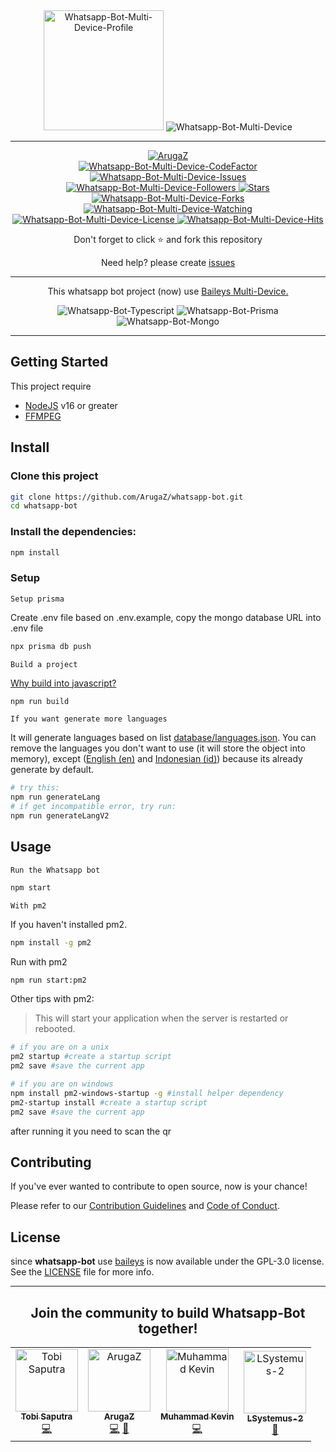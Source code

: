 <div align="center">
  
  <img width="192" title="Whatsapp-Bot-Multi-Device-Profile" src="https://github.com/ArugaZ.png"/>

  <img title="Whatsapp-Bot-Multi-Device" src="https://img.shields.io/badge/Whatsapp%20Bot%20Multi%20Device-green?colorA=%23ff0000&colorB=%23017e40&style=for-the-badge">

</div>

---

<div align="center">  
  <a href="https://github.com/ArugaZ">
    <img title="ArugaZ" src="https://img.shields.io/badge/AUTHOR-ARUGAZ-orange.svg?style=for-the-badge&logo=github"></a>
</div>
<div align="center">
  <a href="https://www.codefactor.io/repository/github/arugaz/whatsapp-bot/overview/master">
    <img title="Whatsapp-Bot-Multi-Device-CodeFactor" src="https://img.shields.io/codefactor/grade/github/ArugaZ/whatsapp-bot/master?color=blue&label=CodeFactor&style=flat-square">
  </a>
  <a href="https://github.com/arugaz/whatsapp-bot/issues">
    <img title="Whatsapp-Bot-Multi-Device-Issues" src="https://img.shields.io/github/issues-raw/arugaz/whatsapp-bot?label=Issues&color=%23ff9aa2&style=flat-square" />
  </a>
</div>
<div align="center">
  <a href="https://github.com/arugaz/followers">
    <img title="Whatsapp-Bot-Multi-Device-Followers" src="https://img.shields.io/github/followers/arugaz?label=Folls&color=%23ff9aa2&style=flat-square">
  </a>
  <a href="https://github.com/arugaz/whatsapp-bot/stargazers/">
    <img title="Stars" src="https://img.shields.io/github/stars/arugaz/whatsapp-bot?label=Stars&color=%23ffb7b2&style=flat-square">
  </a>
  <a href="https://github.com/arugaz/whatsapp-bot/network/members">
    <img title="Whatsapp-Bot-Multi-Device-Forks" src="https://img.shields.io/github/forks/arugaz/whatsapp-bot?label=Forks&color=%23ffdac1&style=flat-square">
  </a>
  <a href="https://github.com/arugaz/whatsapp-bot/watchers">
    <img title="Whatsapp-Bot-Multi-Device-Watching" src="https://img.shields.io/github/watchers/arugaz/whatsapp-bot?label=Watchers&color=%23e2f0cb&style=flat-square">
  </a>
  <a href="https://github.com/arugaz/whatsapp-bot/blob/master/LICENSE">
    <img title="Whatsapp-Bot-Multi-Device-License" src="https://img.shields.io/badge/License-Apache_2.0-blue.svg?color=%23b5ead7&style=flat-square"/>
  </a>
  <a href="https://hits.seeyoufarm.com">
    <img title="Whatsapp-Bot-Multi-Device-Hits" src="https://hits.seeyoufarm.com/api/count/incr/badge.svg?url=https%3A%2F%2Fgithub.com%2FArugaZ%2Fwhatsapp-bot&count_bg=%23c7ceea&title_bg=%23555555&icon=probot.svg&icon_color=%23c7ceea&title=Hits&edge_flat=true"/>
  </a>
</div>
<div align="center">
  <p>Don't forget to click ⭐️ and fork this repository</p>
  <p>Need help? please create <a href="https://github.com/arugaz/whatsapp-bot/issues">issues</a></p>
</div>

---

<p align="center"> This whatsapp bot project (now) use 
  <a href="https://github.com/adiwajshing/Baileys">Baileys Multi-Device.</a>
</p>

<p align="center">
  <img title="Whatsapp-Bot-Typescript" src="https://img.shields.io/badge/Typescript-031b36?style=for-the-badge&logo=typescript&logoColor=3178C6"></img>
  <img title="Whatsapp-Bot-Prisma" src="https://img.shields.io/badge/prisma-29245c?style=for-the-badge&logo=prisma&logoColor=F7DF1E"></img>
  <img title="Whatsapp-Bot-Mongo" src="https://img.shields.io/badge/mongoDB-033604?style=for-the-badge&logo=mongodb&logoColor=47A248"></img>
</p>

---

## Getting Started

This project require

- [NodeJS](https://nodejs.org/dist/) v16 or greater
- [FFMPEG](https://ffmpeg.org/download.html)

## Install

<section>

### Clone this project

```bash
git clone https://github.com/ArugaZ/whatsapp-bot.git
cd whatsapp-bot
```

### Install the dependencies:

```bash
npm install
```

### Setup

`Setup prisma`

Create .env file based on .env.example, copy the mongo database URL into .env file

```bash
npx prisma db push
```

`Build a project`

[Why build into javascript?](https://pm2.io/docs/runtime/integration/transpilers/)

```bash
npm run build
```

`If you want generate more languages`

It will generate languages based on list [database/languages.json](database/languages.json). You can remove the languages you don't want to use (it will store the object into memory), except ([English (en)](languages/en.json) and [Indonesian (id)](languages/id.json)) because its already generate by default.

```bash
# try this:
npm run generateLang
# if get incompatible error, try run:
npm run generateLangV2
```

</section>

## Usage

<section>

`Run the Whatsapp bot`

```bash
npm start
```

`With pm2`

If you haven't installed pm2.

```bash
npm install -g pm2
```

Run with pm2

```bash
npm run start:pm2
```

Other tips with pm2:

> This will start your application when the server is restarted or rebooted.

```bash
# if you are on a unix
pm2 startup #create a startup script
pm2 save #save the current app

# if you are on windows
npm install pm2-windows-startup -g #install helper dependency
pm2-startup install #create a startup script
pm2 save #save the current app
```

after running it you need to scan the qr

</section>

## Contributing

<section>

If you've ever wanted to contribute to open source, now is your chance!

Please refer to our [Contribution Guidelines](CONTRIBUTING.md) and [Code of Conduct](CODE_OF_CONDUCT.md).

</section>

## License

<section>

since **whatsapp-bot** use [baileys](https://github.com/adiwajshing/Baileys) is now available under the GPL-3.0 license. See the [LICENSE](LICENSE) file for more info.

</section>

---

<div align="center">
  <h2>Join the community to build Whatsapp-Bot together!</h2>

<!-- ALL-CONTRIBUTORS-LIST:START - Do not remove or modify this section -->
<!-- prettier-ignore-start -->
<!-- markdownlint-disable -->
<table>
  <tbody>
    <tr>
      <td align="center"><a href="https://github.com/TobyG74"><img src="https://avatars.githubusercontent.com/u/32604979?v=4?s=100" width="100px;" alt="Tobi Saputra"/><br /><sub><b>Tobi Saputra</b></sub></a><br /><a href="https://github.com/arugaz/whatsapp-bot/commits?author=TobyG74" title="Code">💻</a></td>
      <td align="center"><a href="https://github.com/arugaz"><img src="https://avatars.githubusercontent.com/u/53950128?v=4?s=100" width="100px;" alt="ArugaZ"/><br /><sub><b>ArugaZ</b></sub></a><br /><a href="https://github.com/arugaz/whatsapp-bot/commits?author=arugaz" title="Code">💻</a> <a href="#ideas-arugaz" title="Ideas, Planning, & Feedback">🤔</a></td>
      <td align="center"><a href="https://youtube.com/GuckTubeYT"><img src="https://avatars.githubusercontent.com/u/56192597?v=4?s=100" width="100px;" alt="Muhammad Kevin"/><br /><sub><b>Muhammad Kevin</b></sub></a><br /><a href="https://github.com/arugaz/whatsapp-bot/commits?author=GuckTubeYT" title="Code">💻</a></td>
      <td align="center"><a href="https://github.com/LSystemus-2"><img src="https://avatars.githubusercontent.com/u/90476449?v=4?s=100" width="100px;" alt="LSystemus-2"/><br /><sub><b>LSystemus-2</b></sub></a><br /><a href="https://github.com/arugaz/whatsapp-bot/issues?q=author%3ALSystemus-2" title="Bug reports">🐛</a></td>
    </tr>
  </tbody>
</table>

<!-- markdownlint-restore -->
<!-- prettier-ignore-end -->

<!-- ALL-CONTRIBUTORS-LIST:END -->

</div>
